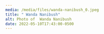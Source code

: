 ```yaml
---
media: /media/files/wanda-nanibush_0.jpeg
title: " Wanda Nanibush"
alt: Photo of  Wanda Nanibush
date: 2022-05-10T17:43:00-0500
---
```

